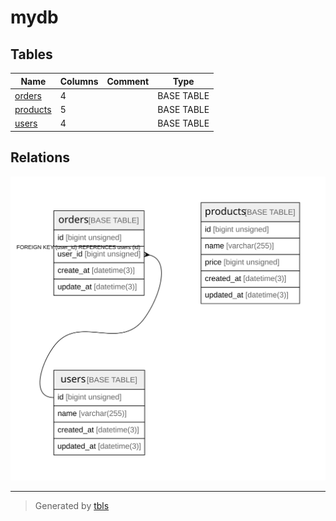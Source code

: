 # mydb

## Tables

| Name | Columns | Comment | Type |
| ---- | ------- | ------- | ---- |
| [orders](orders.md) | 4 |  | BASE TABLE |
| [products](products.md) | 5 |  | BASE TABLE |
| [users](users.md) | 4 |  | BASE TABLE |

## Relations

![er](schema.svg)

---

> Generated by [tbls](https://github.com/k1LoW/tbls)

